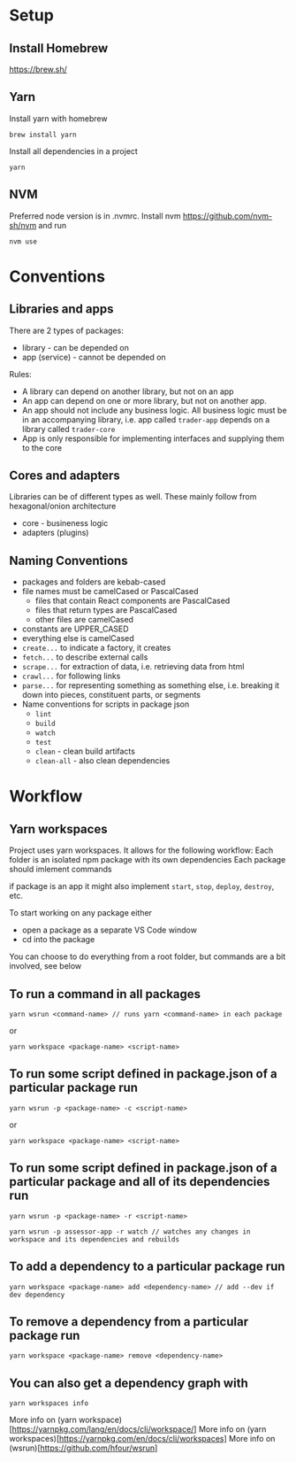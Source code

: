 # Setup

## Install Homebrew
https://brew.sh/

## Yarn
Install yarn with homebrew
```
brew install yarn
```

Install all dependencies in a project
```
yarn
```

## NVM

Preferred node version is in .nvmrc. 
Install nvm https://github.com/nvm-sh/nvm and run
```
nvm use
```

# Conventions
## Libraries and apps
There are 2 types of packages: 
- library - can be depended on
- app (service) - cannot be depended on

Rules:
- A library can depend on another library, but not on an app
- An app can depend on one or more library, but not on another app. 
- An app should not include any business logic. All business logic must be in an accompanying library, i.e. app called `trader-app` depends on a library called `trader-core`
- App is only responsible for implementing interfaces and supplying them to the core

## Cores and adapters
Libraries can be of different types as well. These mainly follow from hexagonal/onion architecture
- core - busineness logic
- adapters (plugins)

## Naming Conventions
- packages and folders are kebab-cased
- file names must be camelCased or PascalCased
  - files that contain React components are PascalCased
  - files that return types are PascalCased
  - other files are camelCased
- constants are UPPER_CASED
- everything else is camelCased
- `create...` to indicate a factory, it creates 
- `fetch...` to describe external calls
- `scrape...` for extraction of data, i.e. retrieving data from html
- `crawl...` for following links
- `parse...` for representing something as something else, i.e. breaking it down into pieces, constituent parts, or segments
- Name conventions for scripts in package json
  - `lint`
  - `build`
  - `watch`
  - `test`
  - `clean` - clean build artifacts
  - `clean-all` - also clean dependencies

# Workflow

## Yarn workspaces
Project uses yarn workspaces. It allows for the following workflow:
Each folder is an isolated npm package with its own dependencies
Each package should imlement  commands

if package is an app it might also implement `start`, `stop`, `deploy`, `destroy`, etc.


To start working on any package either
- open a package as a separate VS Code window
- cd into the package

You can choose to do everything from a root folder, but commands are a bit involved, see below
## To run a command in all packages
```
yarn wsrun <command-name> // runs yarn <command-name> in each package
```
or
```
yarn workspace <package-name> <script-name>
```

## To run some script defined in package.json of a particular package run
```
yarn wsrun -p <package-name> -c <script-name>
```
or
```
yarn workspace <package-name> <script-name>
```

## To run some script defined in package.json of a particular package and all of its dependencies run
```
yarn wsrun -p <package-name> -r <script-name>
```
```
yarn wsrun -p assessor-app -r watch // watches any changes in workspace and its dependencies and rebuilds
```

## To add a dependency to a particular package run
```
yarn workspace <package-name> add <dependency-name> // add --dev if dev dependency
```

## To remove a dependency from a particular package run
```
yarn workspace <package-name> remove <dependency-name>
```

## You can also get a dependency graph with
```
yarn workspaces info
```

More info on (yarn workspace)[https://yarnpkg.com/lang/en/docs/cli/workspace/]
More info on (yarn workspaces)[https://yarnpkg.com/en/docs/cli/workspaces]
More info on (wsrun)[https://github.com/hfour/wsrun]

